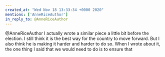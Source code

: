 ```yaml
---
created_at: "Wed Nov 18 13:33:34 +0000 2020"
mentions: ['AnneRiceAuthor']
in_reply_to: @AnneRiceAuthor
---
```


@AnneRiceAuthor I actually wrote a similar piece a little bit before the election. I still think it is the best way for the country to move forward. But I also think he is making it harder and harder to do so. When I wrote about it, the one thing I said that we would need to do is to ensure that